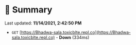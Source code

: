 # 📖 Summary
Last updated: **11/14/2021, 2:42:50 PM**

- `GET` [https://Bhadwa-sala.toxicblte.repl.co](https://Bhadwa-sala.toxicblte.repl.co) - **Down** (334ms)
